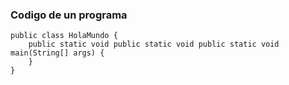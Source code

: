 


### Codigo de un programa 
    public class HolaMundo {
	    public static void public static void public static void main(String[] args) {
		}
	}